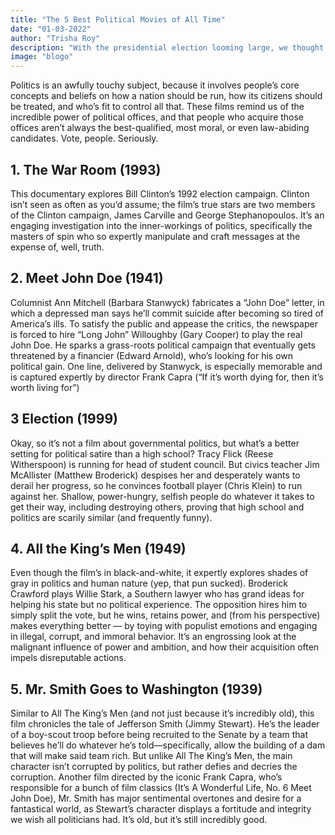 ```yaml
---
title: "The 5 Best Political Movies of All Time"
date: "01-03-2022"
author: "Trisha Roy"
description: "With the presidential election looming large, we thought we’d look at the best 10 movies focusing on politics."
image: "blogo"
---
```



Politics is an awfully touchy subject, because it involves people’s core concepts and beliefs on how a nation should be run, how its citizens should be treated, and who’s fit to control all that. These films remind us of the incredible power of political offices, and that people who acquire those offices aren’t always the best-qualified, most moral, or even law-abiding candidates. Vote, people. Seriously.



## 1. The War Room (1993)

This documentary explores Bill Clinton’s 1992 election campaign. Clinton isn’t seen as often as you’d assume; the film’s true stars are two members of the Clinton campaign, James Carville and George Stephanopoulos. It’s an engaging investigation into the inner-workings of politics, specifically the masters of spin who so expertly manipulate and craft messages at the expense of, well, truth.

## 2. Meet John Doe (1941)

Columnist Ann Mitchell (Barbara Stanwyck) fabricates a “John Doe” letter, in which a depressed man says he’ll commit suicide after becoming so tired of America’s ills. To satisfy the public and appease the critics, the newspaper is forced to hire “Long John” Willoughby (Gary Cooper) to play the real John Doe. He sparks a grass-roots political campaign that eventually gets threatened by a financier (Edward Arnold), who’s looking for his own political gain. One line, delivered by Stanwyck, is especially memorable and is captured expertly by director Frank Capra (“If it’s worth dying for, then it’s worth living for”)

## 3 Election (1999)

Okay, so it’s not a film about governmental politics, but what’s a better setting for political satire than a high school? Tracy Flick (Reese Witherspoon) is running for head of student council. But civics teacher Jim McAllister (Matthew Broderick) despises her and desperately wants to derail her progress, so he convinces football player (Chris Klein) to run against her. Shallow, power-hungry, selfish people do whatever it takes to get their way, including destroying others, proving that high school and politics are scarily similar (and frequently funny).
## 4. All the King’s Men (1949)

Even though the film’s in black-and-white, it expertly explores shades of gray in politics and human nature (yep, that pun sucked). Broderick Crawford plays Willie Stark, a Southern lawyer who has grand ideas for helping his state but no political experience. The opposition hires him to simply split the vote, but he wins, retains power, and (from his perspective) makes everything better — by toying with populist emotions and engaging in illegal, corrupt, and immoral behavior. It’s an engrossing look at the malignant influence of power and ambition, and how their acquisition often impels disreputable actions.

## 5. Mr. Smith Goes to Washington (1939)

Similar to All The King’s Men (and not just because it’s incredibly old), this film chronicles the tale of Jefferson Smith (Jimmy Stewart). He’s the leader of a boy-scout troop before being recruited to the Senate by a team that believes he’ll do whatever he’s told—specifically, allow the building of a dam that will make said team rich. But unlike All The King’s Men, the main character isn’t corrupted by politics, but rather defies and decries the corruption. Another film directed by the iconic Frank Capra, who’s responsible for a bunch of film classics (It’s A Wonderful Life, No. 6 Meet John Doe), Mr. Smith has major sentimental overtones and desire for a fantastical world, as Stewart’s character displays a fortitude and integrity we wish all politicians had. It’s old, but it’s still incredibly good.

